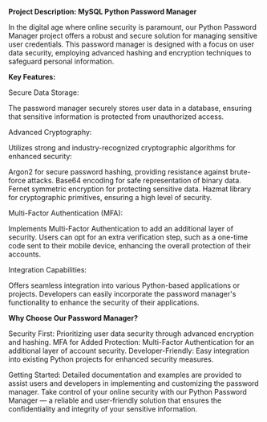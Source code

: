 **Project Description: MySQL Python Password Manager**

In the digital age where online security is paramount, our Python Password Manager project offers a robust and secure solution for managing sensitive user credentials. This password manager is designed with a focus on user data security, employing advanced hashing and encryption techniques to safeguard personal information.

**Key Features:**

Secure Data Storage:

The password manager securely stores user data in a database, ensuring that sensitive information is protected from unauthorized access.

Advanced Cryptography:

Utilizes strong and industry-recognized cryptographic algorithms for enhanced security:

Argon2 for secure password hashing, providing resistance against brute-force attacks.
Base64 encoding for safe representation of binary data.
Fernet symmetric encryption for protecting sensitive data.
Hazmat library for cryptographic primitives, ensuring a high level of security.

Multi-Factor Authentication (MFA):

Implements Multi-Factor Authentication to add an additional layer of security. Users can opt for an extra verification step, such as a one-time code sent to their mobile device, enhancing the overall protection of their accounts.

Integration Capabilities:

Offers seamless integration into various Python-based applications or projects. Developers can easily incorporate the password manager's functionality to enhance the security of their applications.

**Why Choose Our Password Manager?**

Security First: Prioritizing user data security through advanced encryption and hashing.
MFA for Added Protection: Multi-Factor Authentication for an additional layer of account security.
Developer-Friendly: Easy integration into existing Python projects for enhanced security measures.

Getting Started:
Detailed documentation and examples are provided to assist users and developers in implementing and customizing the password manager.
Take control of your online security with our Python Password Manager — a reliable and user-friendly solution that ensures the confidentiality and integrity of your sensitive information.


